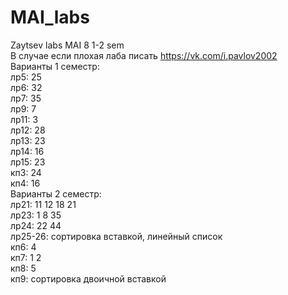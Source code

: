 # MAI_labs
Zaytsev labs MAI 8 1-2 sem <br>
В случае если плохая лаба писать https://vk.com/i.pavlov2002 <br>
Варианты 1 семестр: <br>
лр5: 25 <br>
лр6: 32 <br>
лр7: 35 <br>
лр9: 7 <br>
лр11: 3 <br>
лр12: 28 <br>
лр13: 23 <br>
лр14: 16 <br>
лр15: 23 <br>
кп3: 24 <br>
кп4: 16 <br>
Варианты 2 семестр: <br>
лр21: 11 12 18 21 <br>
лр23: 1 8 35 <br>
лр24: 22 44 <br>
лр25-26: сортировка вставкой, линейный список <br>
кп6: 4 <br>
кп7: 1 2 <br>
кп8: 5 <br>
кп9: сортировка двоичной вставкой
